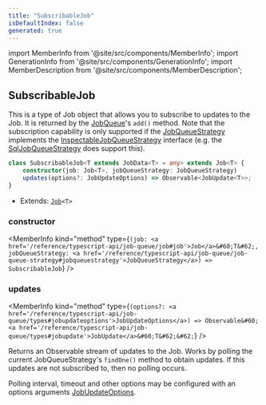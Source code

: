 ```yaml
---
title: "SubscribableJob"
isDefaultIndex: false
generated: true
---
```

<!-- This file was generated from the Vendure source. Do not modify. Instead, re-run the "docs:build" script -->
import MemberInfo from '@site/src/components/MemberInfo';
import GenerationInfo from '@site/src/components/GenerationInfo';
import MemberDescription from '@site/src/components/MemberDescription';


## SubscribableJob

<GenerationInfo sourceFile="packages/core/src/job-queue/subscribable-job.ts" sourceLine="59" packageName="@vendure/core" />

This is a type of Job object that allows you to subscribe to updates to the Job. It is returned
by the <a href='/reference/typescript-api/job-queue/#jobqueue'>JobQueue</a>'s `add()` method. Note that the subscription capability is only supported
if the <a href='/reference/typescript-api/job-queue/job-queue-strategy#jobqueuestrategy'>JobQueueStrategy</a> implements the <a href='/reference/typescript-api/job-queue/inspectable-job-queue-strategy#inspectablejobqueuestrategy'>InspectableJobQueueStrategy</a> interface (e.g.
the <a href='/reference/typescript-api/job-queue/sql-job-queue-strategy#sqljobqueuestrategy'>SqlJobQueueStrategy</a> does support this).

```ts title="Signature"
class SubscribableJob<T extends JobData<T> = any> extends Job<T> {
    constructor(job: Job<T>, jobQueueStrategy: JobQueueStrategy)
    updates(options?: JobUpdateOptions) => Observable<JobUpdate<T>>;
}
```
* Extends: <code><a href='/reference/typescript-api/job-queue/job#job'>Job</a>&#60;T&#62;</code>



<div className="members-wrapper">

### constructor

<MemberInfo kind="method" type={`(job: <a href='/reference/typescript-api/job-queue/job#job'>Job</a>&#60;T&#62;, jobQueueStrategy: <a href='/reference/typescript-api/job-queue/job-queue-strategy#jobqueuestrategy'>JobQueueStrategy</a>) => SubscribableJob`}   />


### updates

<MemberInfo kind="method" type={`(options?: <a href='/reference/typescript-api/job-queue/types#jobupdateoptions'>JobUpdateOptions</a>) => Observable&#60;<a href='/reference/typescript-api/job-queue/types#jobupdate'>JobUpdate</a>&#60;T&#62;&#62;`}   />

Returns an Observable stream of updates to the Job. Works by polling the current JobQueueStrategy's `findOne()` method
to obtain updates. If this updates are not subscribed to, then no polling occurs.

Polling interval, timeout and other options may be configured with an options arguments <a href='/reference/typescript-api/job-queue/types#jobupdateoptions'>JobUpdateOptions</a>.


</div>
